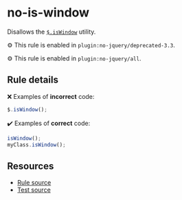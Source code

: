 # no-is-window

Disallows the [`$.isWindow`](https://api.jquery.com/jQuery.isWindow/) utility.

⚙️ This rule is enabled in `plugin:no-jquery/deprecated-3.3`.

⚙️ This rule is enabled in `plugin:no-jquery/all`.

## Rule details

❌ Examples of **incorrect** code:
```js
$.isWindow();
```

✔️ Examples of **correct** code:
```js
isWindow();
myClass.isWindow();
```

## Resources

* [Rule source](/src/rules/no-is-window.js)
* [Test source](/src/tests/no-is-window.js)
